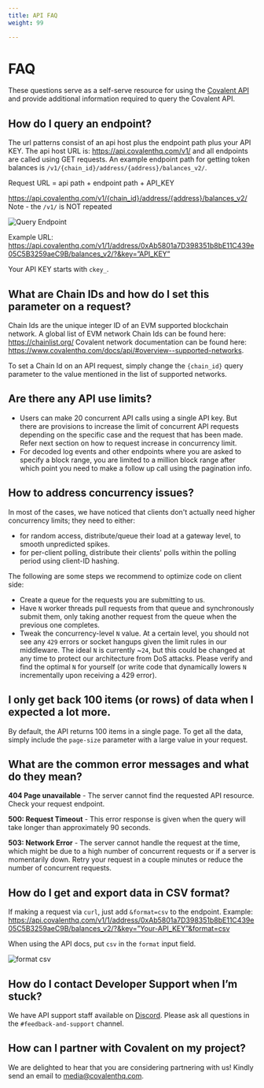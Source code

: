```yaml
---
title: API FAQ
weight: 99

---
```


# FAQ
These questions serve as a self-serve resource for using the [Covalent API](https://www.covalenthq.com/docs/api/) and provide additional information required to query the Covalent API.



## How do I query an endpoint?
The url patterns consist of an api host plus the endpoint path plus your API KEY. The api host URL is: https://api.covalenthq.com/v1/ and all endpoints are called using GET requests. An example endpoint path for getting token balances is `/v1/{chain_id}/address/{address}/balances_v2/`.

Request URL = api path + endpoint path + API_KEY

https://api.covalenthq.com/v1/{chain_id}/address/{address}/balances_v2/
Note - the `/v1/` is NOT repeated

![Query Endpoint](/static/images/faq/query-endpoint.png)

Example URL: https://api.covalenthq.com/v1/1/address/0xAb5801a7D398351b8bE11C439e05C5B3259aeC9B/balances_v2/?&key=”API_KEY”

Your API KEY starts with `ckey_`.


## What are Chain IDs and how do I set this parameter on a request?
Chain Ids are the unique integer ID of an EVM supported blockchain network. A global list of EVM network Chain Ids can be found here: https://chainlist.org/ 
Covalent network documentation can be found here: https://www.covalenthq.com/docs/api/#overview--supported-networks.

To set a Chain Id on an API request, simply change the `{chain_id}` query parameter to the value mentioned in the list of supported networks.


## Are there any API use limits?
- Users can make 20 concurrent API calls using a single API key. But there are provisions to increase the limit of concurrent API requests depending on the specific case and the request that has been made. Refer next section on how to request increase in concurrency limit.
- For decoded log events and other endpoints where you are asked to specify a block range, you are limited to a million block range after which point you need to make a follow up call using the pagination info.


## How to address concurrency issues?
In most of the cases, we have noticed that clients don't actually need higher concurrency limits; they need to either:

- for random access, distribute/queue their load at a gateway level, to smooth unpredicted spikes.
- for per-client polling, distribute their clients' polls within the polling period using client-ID hashing.

The following are some steps we recommend to optimize code on client side:

* Create a queue for the requests you are submitting to us.
* Have `N` worker threads pull requests from that queue and synchronously submit them, only taking another request from the queue when the previous one completes.
* Tweak the concurrency-level `N` value. At a certain level, you should not see any `429` errors or socket hangups given the limit rules in our middleware. The ideal `N` is currently ~`24`, but this could be changed at any time to protect our architecture from DoS attacks. Please verify and find the optimal `N` for yourself (or write code that dynamically lowers `N` incrementally upon receiving a 429 error).
 

## I only get back 100 items (or rows) of data when I expected a lot more.
By default, the API returns 100 items in a single page. To get all the data, simply include the `page-size` parameter with a large value in your request.

## What are the common error messages and what do they mean?
**404 Page unavailable** - The server cannot find the requested API resource. Check your request endpoint.

**500: Request Timeout** - This error response is given when the query will take longer than approximately 90 seconds.

**503: Network Error** - The server cannot handle the request at the time, which might be due to a high number of concurrent requests or if a server is momentarily down. Retry your request in a couple minutes or reduce the number of concurrent requests.  

## How do I get and export data in CSV format?
If making a request via `curl`, just add `&format=csv` to the endpoint. 
Example: https://api.covalenthq.com/v1/1/address/0xAb5801a7D398351b8bE11C439e05C5B3259aeC9B/balances_v2/?&key=”Your-API_KEY”&format=csv

When using the API docs, put `csv` in the `format` input field. 

![format csv](/static/images/faq/format-csv.png)

## How do I contact Developer Support when I’m stuck?
We have API support staff available on [Discord](https://covalenthq.com/discord). Please ask all questions in the `#feedback-and-support` channel.

## How can I partner with Covalent on my project?
We are delighted to hear that you are considering partnering with us! Kindly send an email to media@covalenthq.com.

